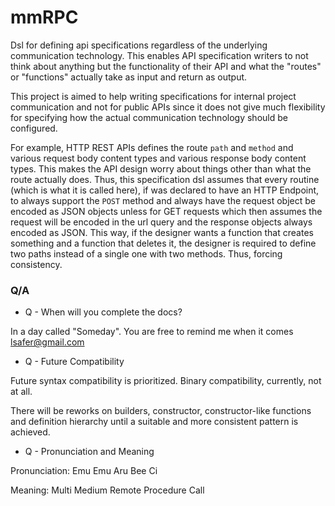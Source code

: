 # mmRPC

Dsl for defining api specifications regardless of the underlying communication technology.
This enables API specification writers to not think about anything but the functionality of
their API and what the "routes" or "functions" actually take as input and return as output.

This project is aimed to help writing specifications for internal project communication and
not for public APIs since it does not give much flexibility for specifying how the actual
communication technology should be configured.

For example, HTTP REST APIs defines the route `path` and `method` and various request body
content types and various response body content types. This makes the API design worry about
things other than what the route actually does. Thus, this specification dsl assumes that
every routine (which is what it is called here), if was declared to have an HTTP Endpoint,
to always support the `POST` method and always have the request object be encoded as JSON
objects unless for GET requests which then assumes the request will be encoded in the url
query and the response objects always encoded as JSON. This way, if the designer wants a
function that creates something and a function that deletes it, the designer is required
to define two paths instead of a single one with two methods. Thus, forcing consistency.

### Q/A

- Q - When will you complete the docs?

In a day called "Someday". You are free to remind me when it comes lsafer@gmail.com

- Q - Future Compatibility

Future syntax compatibility is prioritized. Binary compatibility, currently, not at all.

There will be reworks on builders, constructor, constructor-like functions and definition
hierarchy until a suitable and more consistent pattern is achieved.

- Q - Pronunciation and Meaning

Pronunciation: Emu Emu Aru Bee Ci

Meaning: Multi Medium Remote Procedure Call
